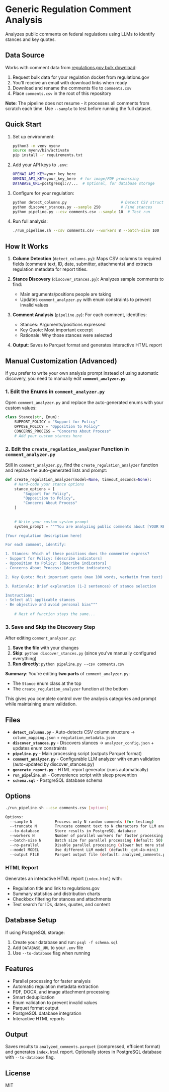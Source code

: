 # Generic Regulation Comment Analysis

Analyzes public comments on federal regulations using LLMs to identify stances and key quotes.

## Data Source

Works with comment data from [regulations.gov bulk download](https://www.regulations.gov/bulkdownload):

1. Request bulk data for your regulation docket from regulations.gov
2. You'll receive an email with download links when ready
3. Download and rename the comments file to `comments.csv` 
4. Place `comments.csv` in the root of this repository

**Note**: The pipeline does not resume - it processes all comments from scratch each time. Use `--sample` to test before running the full dataset.

## Quick Start

1. Set up environment:
   ```bash
   python3 -m venv myenv
   source myenv/bin/activate
   pip install -r requirements.txt
   ```

2. Add your API keys to `.env`:
   ```bash
   OPENAI_API_KEY=your_key_here
   GEMINI_API_KEY=your_key_here  # for image/PDF processing
   DATABASE_URL=postgresql://...  # Optional, for database storage
   ```

3. Configure for your regulation:
   ```bash
   python detect_columns.py                        # Detect CSV structure
   python discover_stances.py --sample 250         # Find stances
   python pipeline.py --csv comments.csv --sample 10  # Test run
   ```

4. Run full analysis:
   ```bash
   ./run_pipeline.sh --csv comments.csv --workers 8 --batch-size 100
   ```

## How It Works

1. **Column Detection** (`detect_columns.py`): Maps CSV columns to required fields (comment text, ID, date, submitter, attachments) and extracts regulation metadata for report titles.

2. **Stance Discovery** (`discover_stances.py`): Analyzes sample comments to find:
   - Main arguments/positions people are taking
   - Updates `comment_analyzer.py` with enum constraints to prevent invalid values

3. **Comment Analysis** (`pipeline.py`): For each comment, identifies:
   - Stances: Arguments/positions expressed
   - Key Quote: Most important excerpt
   - Rationale: Why those stances were selected

4. **Output**: Saves to Parquet format and generates interactive HTML report

## Manual Customization (Advanced)

If you prefer to write your own analysis prompt instead of using automatic discovery, you need to manually edit **`comment_analyzer.py`**:

### 1. Edit the Enums in `comment_analyzer.py`

Open `comment_analyzer.py` and replace the auto-generated enums with your custom values:

```python
class Stance(str, Enum):
    SUPPORT_POLICY = "Support for Policy"
    OPPOSE_POLICY = "Opposition to Policy" 
    CONCERNS_PROCESS = "Concerns About Process"
    # Add your custom stances here

```

### 2. Edit the `create_regulation_analyzer` Function in `comment_analyzer.py`

Still in `comment_analyzer.py`, find the `create_regulation_analyzer` function and replace the auto-generated lists and prompt:

```python
def create_regulation_analyzer(model=None, timeout_seconds=None):
    # Hard-code your stance options
    stance_options = [
        "Support for Policy",
        "Opposition to Policy", 
        "Concerns About Process"
    ]
    
    
    # Write your custom system prompt
    system_prompt = """You are analyzing public comments about [YOUR REGULATION].

[Your regulation description here]

For each comment, identify:

1. Stances: Which of these positions does the commenter express?
- Support for Policy: [describe indicators]
- Opposition to Policy: [describe indicators] 
- Concerns About Process: [describe indicators]

2. Key Quote: Most important quote (max 100 words, verbatim from text)

3. Rationale: Brief explanation (1-2 sentences) of stance selection

Instructions:
- Select all applicable stances
- Be objective and avoid personal bias"""
    
    # Rest of function stays the same...
```

### 3. Save and Skip the Discovery Step

After editing `comment_analyzer.py`:

1. **Save the file** with your changes
2. **Skip**: `python discover_stances.py` (since you've manually configured everything)
3. **Run directly**: `python pipeline.py --csv comments.csv`

**Summary**: You're editing **two parts** of `comment_analyzer.py`:
- The `Stance` enum class at the top
- The `create_regulation_analyzer` function at the bottom

This gives you complete control over the analysis categories and prompt while maintaining enum validation.

## Files

- **`detect_columns.py`** - Auto-detects CSV column structure → `column_mapping.json` + `regulation_metadata.json`
- **`discover_stances.py`** - Discovers stances → `analyzer_config.json` + updates enum constraints
- **`pipeline.py`** - Main processing script (outputs Parquet format)
- **`comment_analyzer.py`** - Configurable LLM analyzer with enum validation (auto-updated by discover_stances.py)
- **`generate_report.py`** - HTML report generator (runs automatically)
- **`run_pipeline.sh`** - Convenience script with sleep prevention
- **`schema.sql`** - PostgreSQL database schema

## Options

```bash
./run_pipeline.sh --csv comments.csv [options]

Options:
  --sample N          Process only N random comments (for testing)
  --truncate N        Truncate comment text to N characters for LLM analysis (saves costs)
  --to-database       Store results in PostgreSQL database
  --workers N         Number of parallel workers for faster processing (default: 8)
  --batch-size N      Batch size for parallel processing (default: 50)
  --no-parallel       Disable parallel processing (slower but more stable)
  --model MODEL       Use different LLM model (default: gpt-4o-mini)
  --output FILE       Parquet output file (default: analyzed_comments.parquet)
```

### HTML Report

Generates an interactive HTML report (`index.html`) with:
- Regulation title and link to regulations.gov
- Summary statistics and distribution charts
- Checkbox filtering for stances and attachments  
- Text search for IDs, dates, quotes, and content

## Database Setup

If using PostgreSQL storage:

1. Create your database and run: `psql -f schema.sql`
2. Add `DATABASE_URL` to your `.env` file
3. Use `--to-database` flag when running

## Features

- Parallel processing for faster analysis
- Automatic regulation metadata extraction
- PDF, DOCX, and image attachment processing
- Smart deduplication
- Enum validation to prevent invalid values
- Parquet format output
- PostgreSQL database integration
- Interactive HTML reports

## Output

Saves results to `analyzed_comments.parquet` (compressed, efficient format) and generates `index.html` report. Optionally stores in PostgreSQL database with `--to-database` flag.

## License

MIT